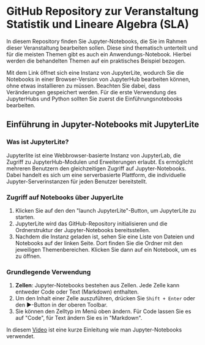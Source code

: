 # GitHub Repository zur Veranstaltung Statistik und Lineare Algebra (SLA)

In diesem Repository finden Sie Jupyter-Notebooks, die Sie im Rahmen dieser Veranstaltung bearbeiten sollen. Diese sind thematisch unterteilt und für die meisten Themen gibt es auch ein Anwendungs-Notebook. Hierbei werden die behandelten Themen auf ein praktisches Beispiel bezogen.

Mit dem Link öffnet sich eine Instanz von JupyterLite, wodurch Sie die Notebooks in einer Browser-Version von JupyterHub bearbeiten können, ohne etwas installieren zu müssen. Beachten Sie dabei, dass Veränderungen gespeichert werden. Für die erste Verwendung des JupyterHubs und Python sollten Sie zuerst die Einführungsnotebooks bearbeiten.

## Einführung in Jupyter-Notebooks mit JupyterLite

### Was ist JupyterLite?

Jupyterlite ist eine Webbrowser-basierte Instanz von JupyterLab, die Zugriff zu JupyterHub-Modulen und Erweiterungen erlaubt. Es ermöglicht mehreren Benutzern den gleichzeitigen Zugriff auf Jupyter-Notebooks. Dabei handelt es sich um eine serverbasierte Plattform, die individuelle Jupyter-Serverinstanzen für jeden Benutzer bereitstellt.
  

### Zugriff auf Notebooks über JupyerLite

1. Klicken Sie auf den den "launch JupyterLite"-Button, um JupyterLite zu starten.
2. JupyterLite wird das GitHub-Repository initialisieren und die Ordnerstruktur der Jupyter-Notebooks bereitsstellen.
3. Nachdem die Instanz geladen ist, sehen Sie eine Liste von Dateien und Notebooks auf der linken Seite. Dort finden Sie die Ordner mit den jeweiligen Themenbereichen. Klicken Sie dann auf ein Notebook, um es zu öffnen.

### Grundlegende Verwendung

1. **Zellen**: Jupyter-Notebooks bestehen aus Zellen. Jede Zelle kann entweder Code oder Text (Markdown) enthalten.
2. Um den Inhalt einer Zelle auszuführen, drücken Sie `Shift + Enter` oder den ▶️-Button in der oberen Toolbar.
3. Sie können den Zelltyp im Menü oben ändern. Für Code lassen Sie es auf "Code", für Text ändern Sie es in "Markdown".

In diesem [Video](https://www.youtube.com/watch?v=uFzrYiwnKEk&t=301s&ab_channel=elab2go-MobileEngineeringLab) ist eine kurze Einleitung wie man Jupyter-Notebooks verwendet. 